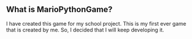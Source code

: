 ## What is MarioPythonGame?
I have created this game for my school project. This is my first ever game that is created by me. So, I decided that I will keep developing it.
